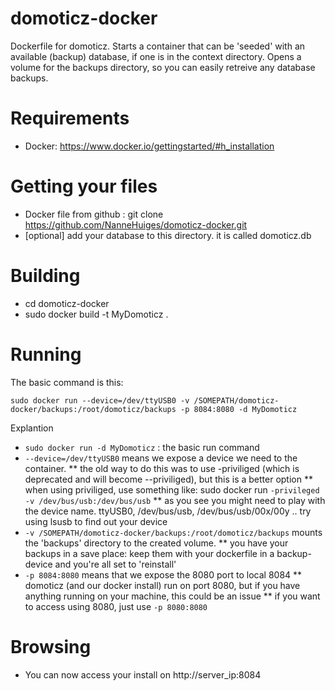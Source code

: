 domoticz-docker
===============

Dockerfile for domoticz. 
Starts a container that can be 'seeded' with an available (backup) database, if one is in the context directory.
Opens a volume for the backups directory, so you can easily retreive any database backups.

Requirements
===
 * Docker: https://www.docker.io/gettingstarted/#h_installation

Getting your files
===
 * Docker file from github : git clone https://github.com/NanneHuiges/domoticz-docker.git
 * [optional] add your database to this directory. it is called domoticz.db

Building
===
 * cd domoticz-docker
 * sudo docker build -t MyDomoticz .

Running
===
The basic command is this: 

    sudo docker run --device=/dev/ttyUSB0 -v /SOMEPATH/domoticz-docker/backups:/root/domoticz/backups -p 8084:8080 -d MyDomoticz

Explantion

* `sudo docker run -d MyDomoticz` : the basic run command
* `--device=/dev/ttyUSB0` means we expose a device we need to the container.
** the old way to do this was to use -priviliged (which is deprecated and will become --priviliged), but this is a better option
** when using priviliged, use something like: sudo docker run `-privileged -v /dev/bus/usb:/dev/bus/usb` 
** as you see you might need to play with the device name. ttyUSB0, /dev/bus/usb, /dev/bus/usb/00x/00y .. try using lsusb to find out your device
* `-v /SOMEPATH/domoticz-docker/backups:/root/domoticz/backups` mounts the 'backups' directory to the created volume. 
** you have your backups in a save place: keep them with your dockerfile in a backup-device and you're all set to 'reinstall'
* `-p 8084:8080` means that we expose the 8080 port to local 8084
** domoticz (and our docker install) run on port 8080, but if you have anything running on your machine, this could be an issue
** if you want to access using 8080, just use `-p 8080:8080` 


Browsing
===
 * You can now access your install on http://server_ip:8084
